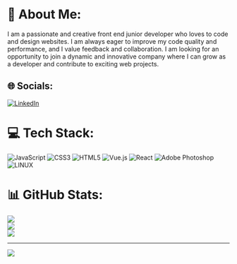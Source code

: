 # 💫 About Me:
I am a passionate and creative front end junior developer who loves to code and design websites. I am always eager to improve my code quality and performance, and I value feedback and collaboration. I am looking for an opportunity to join a dynamic and innovative company where I can grow as a developer and contribute to exciting web projects.


## 🌐 Socials:
[![LinkedIn](https://img.shields.io/badge/LinkedIn-%230077B5.svg?logo=linkedin&logoColor=white)](https://www.linkedin.com/in/vakaris-serbenta-259790259/) 

# 💻 Tech Stack:
![JavaScript](https://img.shields.io/badge/javascript-%23323330.svg?style=for-the-badge&logo=javascript&logoColor=%23F7DF1E) ![CSS3](https://img.shields.io/badge/css3-%231572B6.svg?style=for-the-badge&logo=css3&logoColor=white) ![HTML5](https://img.shields.io/badge/html5-%23E34F26.svg?style=for-the-badge&logo=html5&logoColor=white) ![Vue.js](https://img.shields.io/badge/vuejs-%2335495e.svg?style=for-the-badge&logo=vuedotjs&logoColor=%234FC08D) ![React](https://img.shields.io/badge/react-%2320232a.svg?style=for-the-badge&logo=react&logoColor=%2361DAFB) ![Adobe Photoshop](https://img.shields.io/badge/adobephotoshop-%2331A8FF.svg?style=for-the-badge&logo=adobephotoshop&logoColor=white) ![LINUX](https://img.shields.io/badge/Linux-FCC624?style=for-the-badge&logo=linux&logoColor=black)
# 📊 GitHub Stats:
![](https://github-readme-stats.vercel.app/api?username=knyslys&theme=dark&hide_border=false&include_all_commits=true&count_private=true)<br/>
![](https://github-readme-streak-stats.herokuapp.com/?user=knyslys&theme=dark&hide_border=false)<br/>
![](https://github-readme-stats.vercel.app/api/top-langs/?username=knyslys&theme=dark&hide_border=false&include_all_commits=true&count_private=true&layout=compact)

---
[![](https://visitcount.itsvg.in/api?id=knyslys&icon=0&color=0)](https://visitcount.itsvg.in)

<!-- Proudly created with GPRM ( https://gprm.itsvg.in ) -->

